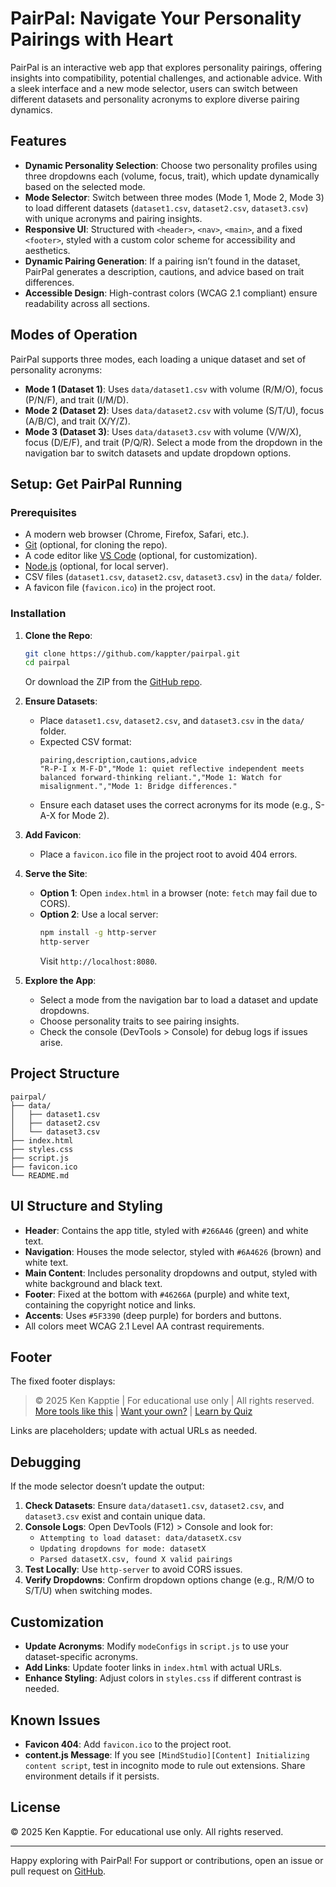 # PairPal: Navigate Your Personality Pairings with Heart

PairPal is an interactive web app that explores personality pairings, offering insights into compatibility, potential challenges, and actionable advice. With a sleek interface and a new mode selector, users can switch between different datasets and personality acronyms to explore diverse pairing dynamics.

## Features
- **Dynamic Personality Selection**: Choose two personality profiles using three dropdowns each (volume, focus, trait), which update dynamically based on the selected mode.
- **Mode Selector**: Switch between three modes (Mode 1, Mode 2, Mode 3) to load different datasets (`dataset1.csv`, `dataset2.csv`, `dataset3.csv`) with unique acronyms and pairing insights.
- **Responsive UI**: Structured with `<header>`, `<nav>`, `<main>`, and a fixed `<footer>`, styled with a custom color scheme for accessibility and aesthetics.
- **Dynamic Pairing Generation**: If a pairing isn’t found in the dataset, PairPal generates a description, cautions, and advice based on trait differences.
- **Accessible Design**: High-contrast colors (WCAG 2.1 compliant) ensure readability across all sections.

## Modes of Operation
PairPal supports three modes, each loading a unique dataset and set of personality acronyms:
- **Mode 1 (Dataset 1)**: Uses `data/dataset1.csv` with volume (R/M/O), focus (P/N/F), and trait (I/M/D).
- **Mode 2 (Dataset 2)**: Uses `data/dataset2.csv` with volume (S/T/U), focus (A/B/C), and trait (X/Y/Z).
- **Mode 3 (Dataset 3)**: Uses `data/dataset3.csv` with volume (V/W/X), focus (D/E/F), and trait (P/Q/R).
Select a mode from the dropdown in the navigation bar to switch datasets and update dropdown options.

## Setup: Get PairPal Running

### Prerequisites
- A modern web browser (Chrome, Firefox, Safari, etc.).
- [Git](https://git-scm.com/) (optional, for cloning the repo).
- A code editor like [VS Code](https://code.visualstudio.com/) (optional, for customization).
- [Node.js](https://nodejs.org/) (optional, for local server).
- CSV files (`dataset1.csv`, `dataset2.csv`, `dataset3.csv`) in the `data/` folder.
- A favicon file (`favicon.ico`) in the project root.

### Installation
1. **Clone the Repo**:
   ```bash
   git clone https://github.com/kappter/pairpal.git
   cd pairpal
   ```
   Or download the ZIP from the [GitHub repo](https://github.com/kappter/pairpal).

2. **Ensure Datasets**:
   - Place `dataset1.csv`, `dataset2.csv`, and `dataset3.csv` in the `data/` folder.
   - Expected CSV format:
     ```csv
     pairing,description,cautions,advice
     "R-P-I x M-F-D","Mode 1: quiet reflective independent meets balanced forward-thinking reliant.","Mode 1: Watch for misalignment.","Mode 1: Bridge differences."
     ```
   - Ensure each dataset uses the correct acronyms for its mode (e.g., S-A-X for Mode 2).

3. **Add Favicon**:
   - Place a `favicon.ico` file in the project root to avoid 404 errors.

4. **Serve the Site**:
   - **Option 1**: Open `index.html` in a browser (note: `fetch` may fail due to CORS).
   - **Option 2**: Use a local server:
     ```bash
     npm install -g http-server
     http-server
     ```
     Visit `http://localhost:8080`.

5. **Explore the App**:
   - Select a mode from the navigation bar to load a dataset and update dropdowns.
   - Choose personality traits to see pairing insights.
   - Check the console (DevTools > Console) for debug logs if issues arise.

## Project Structure
```
pairpal/
├── data/
│   ├── dataset1.csv
│   ├── dataset2.csv
│   └── dataset3.csv
├── index.html
├── styles.css
├── script.js
├── favicon.ico
└── README.md
```

## UI Structure and Styling
- **Header**: Contains the app title, styled with `#266A46` (green) and white text.
- **Navigation**: Houses the mode selector, styled with `#6A4626` (brown) and white text.
- **Main Content**: Includes personality dropdowns and output, styled with white background and black text.
- **Footer**: Fixed at the bottom with `#46266A` (purple) and white text, containing the copyright notice and links.
- **Accents**: Uses `#5F3390` (deep purple) for borders and buttons.
- All colors meet WCAG 2.1 Level AA contrast requirements.

## Footer
The fixed footer displays:
> © 2025 Ken Kapptie | For educational use only | All rights reserved. [More tools like this](#) | [Want your own?](#) | [Learn by Quiz](#)

Links are placeholders; update with actual URLs as needed.

## Debugging
If the mode selector doesn’t update the output:
1. **Check Datasets**: Ensure `data/dataset1.csv`, `dataset2.csv`, and `dataset3.csv` exist and contain unique data.
2. **Console Logs**: Open DevTools (F12) > Console and look for:
   - `Attempting to load dataset: data/datasetX.csv`
   - `Updating dropdowns for mode: datasetX`
   - `Parsed datasetX.csv, found X valid pairings`
3. **Test Locally**: Use `http-server` to avoid CORS issues.
4. **Verify Dropdowns**: Confirm dropdown options change (e.g., R/M/O to S/T/U) when switching modes.

## Customization
- **Update Acronyms**: Modify `modeConfigs` in `script.js` to use your dataset-specific acronyms.
- **Add Links**: Update footer links in `index.html` with actual URLs.
- **Enhance Styling**: Adjust colors in `styles.css` if different contrast is needed.

## Known Issues
- **Favicon 404**: Add `favicon.ico` to the project root.
- **content.js Message**: If you see `[MindStudio][Content] Initializing content script`, test in incognito mode to rule out extensions. Share environment details if it persists.

## License
© 2025 Ken Kapptie. For educational use only. All rights reserved.

---

Happy exploring with PairPal! For support or contributions, open an issue or pull request on [GitHub](https://github.com/kappter/pairpal).